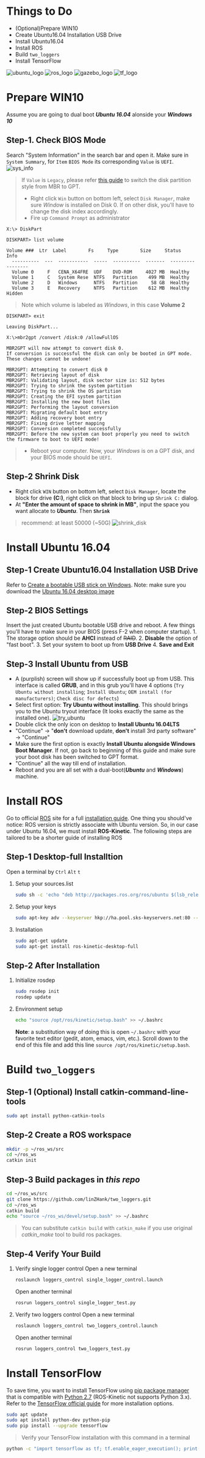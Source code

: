 # Things to Do
- (Optional)Prepare WIN10
- Create Ubuntu16.04 Installation USB Drive
- Install Ubuntu16.04
- Install ROS
- Build `two_loggers`
- Install TensorFlow

![ubuntu_logo](https://github.com/linZHank/two_loggers/blob/master/Docs/images/ubuntu_logo.png)
![ros_logo](https://github.com/linZHank/two_loggers/blob/master/Docs/images/ros_logo.png)
![gazebo_logo](https://github.com/linZHank/two_loggers/blob/master/Docs/images/gazebo_logo.png)
![tf_logo](https://github.com/linZHank/two_loggers/blob/master/Docs/images/tf_logo.jpg)

# Prepare WIN10
Assume you are going to dual boot ***Ubuntu 16.04*** alonside your ***Windows 10***

## Step-1. Check BIOS Mode
Search "System Information" in the search bar and open it. Make sure in `System Summary`, for `Item` `BIOS Mode` its corresponding `Value` is `UEFI`.
![sys_info](https://github.com/linZHank/two_loggers/blob/master/Docs/images/sys_info.PNG)

> If `Value` is `Legacy`, please refer [this guide](https://docs.microsoft.com/zh-cn/windows/deployment/mbr-to-gpt) to switch the disk partition style from MBR to GPT.
> - Right click `Win` button on bottom left, select `Disk Manager`, make sure *Window* is installed on Disk 0. If on other disk, you'll have to change the disk index accordingly.
> - Fire up `Command Prompt` as administrator
```console
X:\> DiskPart

DISKPART> list volume

Volume ###  Ltr  Label        Fs     Type        Size     Status     Info
  ----------  ---  -----------  -----  ----------  -------  ---------  --------
  Volume 0     F   CENA_X64FRE  UDF    DVD-ROM     4027 MB  Healthy
  Volume 1     C   System Rese  NTFS   Partition    499 MB  Healthy
  Volume 2     D   Windows      NTFS   Partition     58 GB  Healthy
  Volume 3     E   Recovery     NTFS   Partition    612 MB  Healthy    Hidden
```

> Note which volume is labeled as *Windows*, in this case **Volume 2**
```console
DISKPART> exit

Leaving DiskPart...

X:\>mbr2gpt /convert /disk:0 /allowFullOS

MBR2GPT will now attempt to convert disk 0.
If conversion is successful the disk can only be booted in GPT mode.
These changes cannot be undone!

MBR2GPT: Attempting to convert disk 0
MBR2GPT: Retrieving layout of disk
MBR2GPT: Validating layout, disk sector size is: 512 bytes
MBR2GPT: Trying to shrink the system partition
MBR2GPT: Trying to shrink the OS partition
MBR2GPT: Creating the EFI system partition
MBR2GPT: Installing the new boot files
MBR2GPT: Performing the layout conversion
MBR2GPT: Migrating default boot entry
MBR2GPT: Adding recovery boot entry
MBR2GPT: Fixing drive letter mapping
MBR2GPT: Conversion completed successfully
MBR2GPT: Before the new system can boot properly you need to switch the firmware to boot to UEFI mode!
```
> - Reboot your computer. Now, your *Windows* is on a GPT disk, and your BIOS mode should be `UEFI`.

## Step-2 Shrink Disk
- Right click `WIN` button on bottom left, select `Disk Manager`, locate the block for drive **(C:)**, right click on that block to bring up `Shrink C:` dialog.
- At **"Enter the amount of space to shrink in MB"**, input the space you want allocate to ***Ubuntu***. Then **`Shrink`**
> recommend: at least 50000 (~50G)
![shrink_disk](https://github.com/linZHank/two_loggers/blob/master/Docs/images/shrink_disk.PNG)


# Install Ubuntu 16.04

## Step-1 Create Ubuntu16.04 Installation USB Drive
Refer to [Create a bootable USB stick on Windows](https://tutorials.ubuntu.com/tutorial/tutorial-create-a-usb-stick-on-windows#0). Note: make sure you download the [Ubuntu 16.04 desktop image](http://releases.ubuntu.com/16.04/)

## Step-2 BIOS Settings
Insert the just created Ubuntu bootable USB drive and reboot. A few things you'll have to make sure in your BIOS (press F-2 when computer startup).
    1. The storage option should be **AHCI** instead of ~~RAID~~.
    2. **Disable** the option of "fast boot".
    3. Set your system to boot up from **USB Drive**
    4. **Save and Exit**

## Step-3 Install Ubuntu from USB
- A (purplish) screen will show up if successfully boot up from USB. This interface is called **GRUB**, and in this grub you'll have 4 options (`Try Ubuntu without installing`; `Install Ubuntu`; `OEM install (for manufacturers)`; `Check disc for defects`)
- Select first option: **Try Ubuntu without installing**. This should brings you to the Ubuntu tryout interface (It looks exactly the same as the installed one).
![try_ubuntu](https://github.com/linZHank/two_loggers/blob/master/Docs/images/try_ubuntu.png)
- Double click the only icon on desktop to **Install Ubuntu 16.04LTS**
- "Continue" -\> "**don't** download update, **don't** install 3rd party software" -\> "Continue"
- Make sure the first option is exactly **Install Ubuntu alongside Windows Boot Manager**. If not, go back to beginning of this guide and make sure your boot disk has been switched to GPT format.
- "Continue" all the way till end of installation.
- Reboot and you are all set with a dual-boot(***Ubuntu*** and ***Windows***) machine.

# Install ROS
Go to official [ROS](http://www.ros.org/) site for a full [installation guide](http://wiki.ros.org/kinetic/Installation/Ubuntu). One thing you should've notice: ROS version is strictly associate with Ubuntu version. So, in our case under Ubuntu 16.04, we must install **ROS-Kinetic**. The following steps are tailored to be a shorter guide of installing ROS

## Step-1 Desktop-full Installtion
Open a terminal by `Ctrl` `Alt` `t`
1. Setup your sources.list
    ```bash
    sudo sh -c 'echo "deb http://packages.ros.org/ros/ubuntu $(lsb_release -sc) main" > /etc/apt/sources.list.d/ros-latest.list'
    ```
2. Setup your keys
    ```bash
    sudo apt-key adv --keyserver hkp://ha.pool.sks-keyservers.net:80 --recv-key 421C365BD9FF1F717815A3895523BAEEB01FA116
    ```
3. Installation
    ```bash
    sudo apt-get update
    sudo apt-get install ros-kinetic-desktop-full
    ```

## Step-2 After Installation
1. Initialize rosdep
    ```bash
    sudo rosdep init
    rosdep update
    ```
2. Environment setup
    ```bash
    echo "source /opt/ros/kinetic/setup.bash" >> ~/.bashrc
    ```
    **Note**: a substitution way of doing this is open `~/.bashrc` with your favorite text editor (gedit, atom, emacs, vim, etc.). Scroll down to the end of this file and add this line `source /opt/ros/kinetic/setup.bash`.

# Build `two_loggers`
## Step-1 (Optional) Install catkin-command-line-tools
```bash
sudo apt install python-catkin-tools
```
## Step-2 Create a ROS workspace
```bash
mkdir -p ~/ros_ws/src
cd ~/ros_ws
catkin init
```
## Step-3 Build packages in *this repo*
```bash
cd ~/ros_ws/src
git clone https://github.com/linZHank/two_loggers.git
cd ~/ros_ws
catkin build
echo "source ~/ros_ws/devel/setup.bash" >> ~/.bashrc
```
> You can substitute `catkin build` with `catkin_make` if you use original *catkin_make* tool to build ros packages.

## Step-4 Verify Your Build
1. Verify single logger control
    Open a new terminal
    ```bash
    roslaunch loggers_control single_logger_control.launch
    ```
    Open another terminal
    ```bash
    rosrun loggers_control single_logger_test.py
    ```
2. Verify two loggers control
    Open a new terminal
    ```bash
    roslaunch loggers_control two_loggers_control.launch
    ```
    Open another terminal
    ```bash
    rosrun loggers_control two_loggers_test.py
    ```
# Install TensorFlow
To save time, you want to install TensorFlow using [pip package manager](https://pip.pypa.io/en/stable/) that is compatible with [Python 2.7](https://www.python.org/) (ROS-Kinetic not supports Python 3.x). Refer to the [TensorFlow official guide](https://www.tensorflow.org/install/) for more installation options.
```bash
sudo apt update
sudo apt install python-dev python-pip
sudo pip install --upgrade tensorflow
```
> Verify your TensorFlow installation with this command in a terminal
```bash
python -c "import tensorflow as tf; tf.enable_eager_execution(); print(tf.reduce_sum(tf.random_normal([1000, 1000])))"
```
